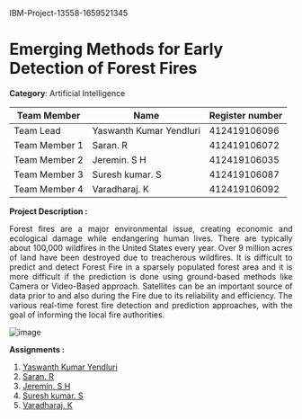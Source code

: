  IBM-Project-13558-1659521345
# Emerging Methods for Early Detection of Forest Fires

**Category**: Artificial Intelligence



| Team Member   | Name                       | Register number |
|---------------|----------------------------| --------------- |
| Team Lead     | Yaswanth Kumar Yendluri   | 412419106096    |
| Team Member 1 | Saran. R                   | 412419106072    |
| Team Member 2 | Jeremin. S H               | 412419106035    |
| Team Member 3 | Suresh kumar. S            | 412419106087    |
| Team Member 4 | Varadharaj. K              | 412419106092    |

**Project Description :**
<p align="justify"> 
Forest fires are a major environmental issue, creating economic and ecological damage while endangering human lives. There are typically about 100,000 wildfires in the United States every year. Over 9 million acres of land have been destroyed due to treacherous wildfires. It is difficult to predict and detect Forest Fire in a sparsely populated forest area and it is more difficult if the prediction is done using ground-based methods like Camera or Video-Based approach. Satellites can be an important source of data prior to and also during the Fire due to its reliability and efficiency. The various real-time forest fire detection and prediction approaches, with the goal of informing the local fire authorities.</p>

![image](https://user-images.githubusercontent.com/97231113/202860110-928346a0-ed7e-4ad2-b9f9-ebfe98494575.png)



**Assignments :**

1. [Yaswanth Kumar Yendluri](https://github.com/IBM-EPBL/IBM-Project-13558-1659521345/tree/main/Assesments/Team%20lead%20-%20Yaswanth%20Kumar%20Yendluri)
2. [Saran. R](https://github.com/IBM-EPBL/IBM-Project-13558-1659521345/tree/main/Assesments/M1-%20Saran%20R)
3. [Jeremin. S H](https://github.com/IBM-EPBL/IBM-Project-13558-1659521345/tree/main/Assesments/M4%20-%20Jeremin%20SH)
4. [Suresh kumar. S](https://github.com/IBM-EPBL/IBM-Project-13558-1659521345/tree/main/Assesments/M2%20-%20Sureshkumar%20S)
5. [Varadharaj. K](https://github.com/IBM-EPBL/IBM-Project-13558-1659521345/tree/main/Assesments/M3%20-%20Varadharaj%20K)
